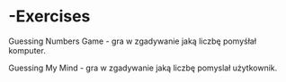 # -Exercises
Guessing Numbers Game - gra w zgadywanie jaką liczbę pomyśłał komputer.


Guessing My Mind - gra w zgadywanie jaką liczbę pomyslał użytkownik.
